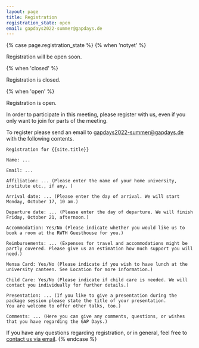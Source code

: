 ```yaml
---
layout: page
title: Registration
registration_state: open
email: gapdays2022-summer@gapdays.de
---
```


{% case page.registration_state %}
{% when 'notyet' %}
<p class="message">Registration will be open soon.</p>

{% when 'closed' %}
<p class="message">Registration is closed.</p>

{% when 'open' %}
<p class="message">Registration is open.</p>

In order to participate in this meeting, please register with us, even if you only want to join for parts of the meeting.

To register please send an email to [gapdays2022-summer@gapdays.de](mailto:gapdays2022-summer@gapdays.de) with the following contents.
```
Registration for {{site.title}}

Name: ...

Email: ...

Affiliation: ... (Please enter the name of your home university, institute etc., if any. )

Arrival date: ... (Please enter the day of arrival. We will start Monday, October 17, 10 am.)

Departure date: ... (Please enter the day of departure. We will finish Friday, October 21, afternoon.)

Accommodation: Yes/No (Please indicate whether you would like us to book a room at the RWTH Guesthouse for you.)

Reimbursements: ... (Expenses for travel and accommodations might be partly covered. Please give us an estimation how much support you will need.)

Mensa Card: Yes/No (Please indicate if you wish to have lunch at the university canteen. See Location for more information.)

Child Care: Yes/No (Please indicate if child care is needed. We will contact you individually for further details.)

Presentation: ... (If you like to give a presentation during the package session please state the title of your presentation.
You are welcome to offer other talks, too.)

Comments: ... (Here you can give any comments, questions, or wishes that you have regarding the GAP Days.)
```

If you have any questions
regarding registration, or in general, feel free to
[contact us via email](mailto:gapdays2022-summer@gapdays.de).
{% endcase %}
